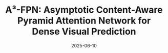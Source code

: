 ---
title: "A\u00B3-FPN: Asymptotic Content-Aware Pyramid Attention Network for Dense Visual Prediction"
collection: publications
category: journal
# permalink: /publications/2025-06-10-A3-FPN
excerpt: |
    <div style="display: flex; align-items: center; width: 97%;">
        <img src='/files/papers/A3-FPN/a3fpn_generator.jpg' style="max-width: 350px; margin-right: 5px;">
        <p style="font-size: 16px; margin: 5px 0 0 20px; margin-left: 0px; color: #666; text-align: justify;">
            In this work, we identify three critical issues: information loss, context-agnostic sampling and pattern inconsistency in existing multi-scale feature fusion networks and operations. To tackle these issues, this paper proposes Asymptotic Content-Aware Pyramid Attention Network (\(\mathrm{A^3}\)-FPN). Specifically, \(\mathrm{A^3}\)-FPN employs a local-to-global convolutional attention network that gradually enables global feature interaction and disentangles each level from all hierarchical representations. In feature fusion, it collects supplementary content from the adjacent level to generate position-wise offsets and weights for context-aware resampling, and learns multi-scale context reweights to improve intra-category similarity. In feature reassembly, it further strengthens intra-scale discriminative feature learning and reassembles redundant features based on information density and spatial variation of feature maps. Extensive experiments on MS COCO and Cityscapes demonstrate that \(\mathrm{A^3}\)-FPN can easily yield remarkable performance gains on both CNNs and ViTs. Notably, when paired with OneFormer and Swin-L backbone, \(\mathrm{A^3}\)-FPN achieves 49.6 mask AP on MS COCO and 85.6 mIoU on Cityscapes. Furthermore, \(\mathrm{A^3}\)-FPN exhibits powerful capabilities in more precise detection and segmentation, particularly for small，cluttered, and dense objects.
        </p>
    </div>
date: 2025-06-10
prefix-venue: 'Under review in'
venue: 'IEEE Transactions on Circuits and Systems for Video Technology (TCSVT)'
authors: "Meng’en Qin, Yu Song, Quanling Zhao, Yinchen Liu, Mingxuan Cui, Zihao Liu, Xiaohui Yang (corresponding author)."
# slidesurl: ''
# paperurl: ''
# code: ''
# bibtexurl: ''
# APA format
# citation: 'Zou, H., Qin, M. E., Song, Y., & Yang, X. (2024). &quot;IB-AdCSCNet: Adaptive Convolutional Sparse Coding Network Driven by Information Bottleneck.&quot; <i>arXiv preprint</i> arXiv:2405.14192.'
---
